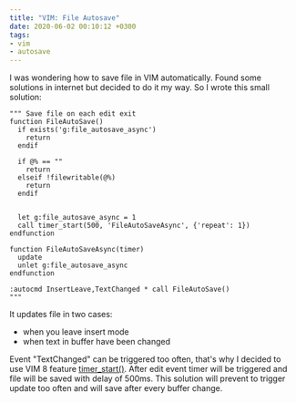 ```yaml
---
title: "VIM: File Autosave"
date: 2020-06-02 00:10:12 +0300
tags:
- vim
- autosave
---
```


I was wondering how to save file in VIM automatically. Found some solutions in internet but decided to do it my way.
So I wrote this small solution:

```vim
""" Save file on each edit exit
function FileAutoSave()
  if exists('g:file_autosave_async')
    return
  endif

  if @% == ""
    return
  elseif !filewritable(@%)
    return
  endif


  let g:file_autosave_async = 1
  call timer_start(500, 'FileAutoSaveAsync', {'repeat': 1})
endfunction

function FileAutoSaveAsync(timer)
  update
  unlet g:file_autosave_async
endfunction

:autocmd InsertLeave,TextChanged * call FileAutoSave()
"""
```

It updates file in two cases:

- when you leave insert mode
- when text in buffer have been changed

Event "TextChanged" can be triggered too often, that's why I decided to use VIM 8 feature [timer_start()](https://vimhelp.org/eval.txt.html#timer_start%28%29).
After edit event timer will be triggered and file will be saved with delay of 500ms.
This solution will prevent to trigger update too often and will save after every buffer change.

